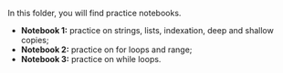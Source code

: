 In this folder, you will find practice notebooks.

  * **Notebook 1:** practice on strings, lists, indexation, deep and shallow copies;
  * **Notebook 2:** practice on for loops and range;
  * **Notebook 3:** practice on while loops.